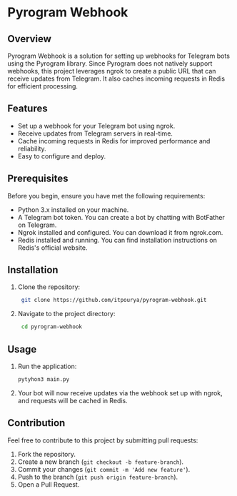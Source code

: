 # Pyrogram Webhook

## Overview

Pyrogram Webhook is a solution for setting up webhooks for Telegram bots using the Pyrogram library. Since Pyrogram does not natively support webhooks, this project leverages ngrok to create a public URL that can receive updates from Telegram. It also caches incoming requests in Redis for efficient processing.

## Features

- Set up a webhook for your Telegram bot using ngrok.
- Receive updates from Telegram servers in real-time.
- Cache incoming requests in Redis for improved performance and reliability.
- Easy to configure and deploy.

## Prerequisites

Before you begin, ensure you have met the following requirements:

- Python 3.x installed on your machine.
- A Telegram bot token. You can create a bot by chatting with BotFather on Telegram.
- Ngrok installed and configured. You can download it from ngrok.com.
- Redis installed and running. You can find installation instructions on Redis's official website.

## Installation

1. Clone the repository:
   ```bash
    git clone https://github.com/itpourya/pyrogram-webhook.git
   ```
3. Navigate to the project directory:
   ```bash
    cd pyrogram-webhook
   ```

## Usage

1. Run the application:
    ```bash
    pytyhon3 main.py
   ```
2. Your bot will now receive updates via the webhook set up with ngrok, and requests will be cached in Redis.

## Contribution

Feel free to contribute to this project by submitting pull requests:

1. Fork the repository.
2. Create a new branch (`git checkout -b feature-branch`).
3. Commit your changes (`git commit -m 'Add new feature'`).
4. Push to the branch (`git push origin feature-branch`).
5. Open a Pull Request.
